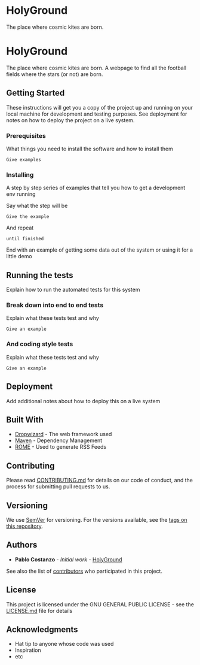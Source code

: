 # HolyGround
 The place where cosmic kites are born.

 # HolyGround

 The place where cosmic kites are born.
 A webpage to find all the football fields where the stars (or not) are born.

 ## Getting Started

 These instructions will get you a copy of the project up and running on your local machine for development and testing purposes. See deployment for notes on how to deploy the project on a live system.

 ### Prerequisites

 What things you need to install the software and how to install them

 ```
 Give examples
 ```

 ### Installing

 A step by step series of examples that tell you how to get a development env running

 Say what the step will be

 ```
 Give the example
 ```

 And repeat

 ```
 until finished
 ```

 End with an example of getting some data out of the system or using it for a little demo

 ## Running the tests

 Explain how to run the automated tests for this system

 ### Break down into end to end tests

 Explain what these tests test and why

 ```
 Give an example
 ```

 ### And coding style tests

 Explain what these tests test and why

 ```
 Give an example
 ```

 ## Deployment

 Add additional notes about how to deploy this on a live system

 ## Built With

 * [Dropwizard](http://www.dropwizard.io/1.0.2/docs/) - The web framework used
 * [Maven](https://maven.apache.org/) - Dependency Management
 * [ROME](https://rometools.github.io/rome/) - Used to generate RSS Feeds

 ## Contributing

 Please read [CONTRIBUTING.md](https://gist.github.com/PurpleBooth/b24679402957c63ec426) for details on our code of conduct, and the process for submitting pull requests to us.

 ## Versioning

 We use [SemVer](http://semver.org/) for versioning. For the versions available, see the [tags on this repository](https://github.com/your/project/tags).

 ## Authors

 * **Pablo Costanzo** - *Initial work* - [HolyGround](https://github.com/HolyGround)

 See also the list of [contributors](https://github.com/costanzopa/HolyGround/contributors) who participated in this project.

 ## License

 This project is licensed under the GNU GENERAL PUBLIC LICENSE - see the [LICENSE.md](LICENSE.md) file for details

 ## Acknowledgments

 * Hat tip to anyone whose code was used
 * Inspiration
 * etc

